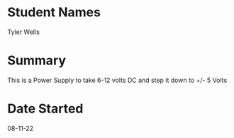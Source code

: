 # Student Names 
Tyler Wells

# Summary
This is a Power Supply to take 6-12 volts DC and step it down to +/- 5 Volts

# Date Started
08-11-22
